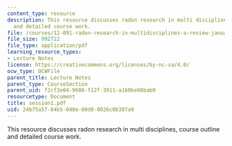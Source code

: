 ```yaml
---
content_type: resource
description: This resource discusses radon research in multi disciplines, course outline
  and detailed course work.
file: /courses/12-091-radon-research-in-multidisciplines-a-review-january-iap-2007/24b75a5784b5040e00d80026c0b397a9_session1.pdf
file_size: 992722
file_type: application/pdf
learning_resource_types:
- Lecture Notes
license: https://creativecommons.org/licenses/by-nc-sa/4.0/
ocw_type: OCWFile
parent_title: Lecture Notes
parent_type: CourseSection
parent_uid: f2cf3e04-9688-f12f-3911-a160be08bab0
resourcetype: Document
title: session1.pdf
uid: 24b75a57-84b5-040e-00d8-0026c0b397a9
---
```

This resource discusses radon research in multi disciplines, course outline and detailed course work.